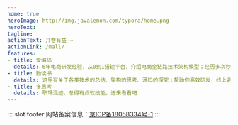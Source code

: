 ```yaml
---
home: true
heroImage: http://img.javalemon.com/typora/home.png
heroText: 
tagline: 
actionText: 开卷有益 →
actionLink: /mall/
features:
- title: 爱编码
  details: 6年电商研发经验，从0到1搭建平台，介绍电商全链路技术架构模型；经历多次秒杀、抢购活动，全方位保障稳定性；丰富的产品解决方案。
- title: 勤读书
  details: 这里有关于各类技术的总结、架构的思考、源码的探究；帮助你高效研发，线上避坑指北
- title: 多思考
  details: 职场混迹，总得有点软技能，进来看看吧
---
```


::: slot footer
网站备案信息：[京ICP备18058334号-1](https://beian.miit.gov.cn/)
:::

